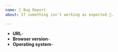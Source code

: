 ```yaml
---
name: 🐛 Bug Report
about: If something isn't working as expected 🤔.

---
```

<!--
Thanks for wanting to report an issue you've found on the nodejs.org website.

Please fill in the template below. If unsure about something, just do as best
as you're able. If you are reporting a visual glitch, it will be much easier
for us to fix it when you attach a screenshot as well.
-->

* **URL**-
* **Browser version**-
* **Operating system**-

<!-- Enter your issue details below this comment. -->
